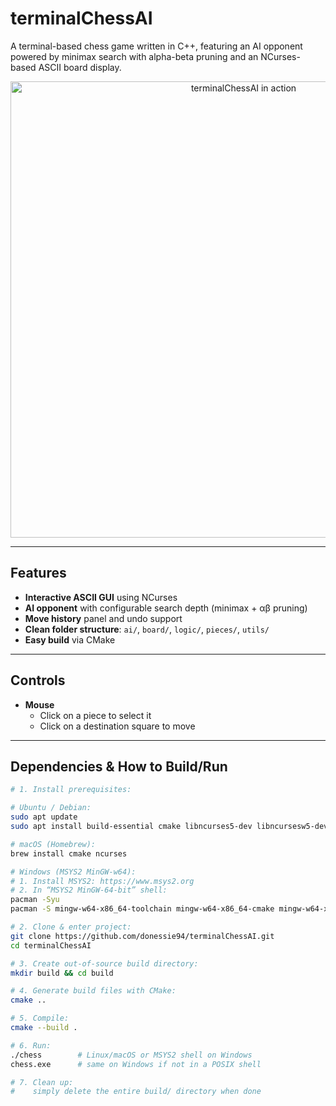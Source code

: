 # terminalChessAI

A terminal-based chess game written in C++, featuring an AI opponent powered by minimax search with alpha-beta pruning and an NCurses-based ASCII board display.

<p align="center">
  <img width="730" alt="terminalChessAI in action" src="https://github.com/user-attachments/assets/6ffbdb46-3896-467d-b6ec-8583e1396045" />
</p>

---

## Features

- **Interactive ASCII GUI** using NCurses  
- **AI opponent** with configurable search depth (minimax + αβ pruning)  
- **Move history** panel and undo support  
- **Clean folder structure**: `ai/`, `board/`, `logic/`, `pieces/`, `utils/`  
- **Easy build** via CMake  

---

## Controls

- **Mouse**  
  - Click on a piece to select it  
  - Click on a destination square to move  

---

## Dependencies & How to Build/Run

```bash
# 1. Install prerequisites:

# Ubuntu / Debian:
sudo apt update
sudo apt install build-essential cmake libncurses5-dev libncursesw5-dev

# macOS (Homebrew):
brew install cmake ncurses

# Windows (MSYS2 MinGW-w64):
# 1. Install MSYS2: https://www.msys2.org
# 2. In “MSYS2 MinGW-64-bit” shell:
pacman -Syu
pacman -S mingw-w64-x86_64-toolchain mingw-w64-x86_64-cmake mingw-w64-x86_64-ncurses

# 2. Clone & enter project:
git clone https://github.com/donessie94/terminalChessAI.git
cd terminalChessAI

# 3. Create out-of-source build directory:
mkdir build && cd build

# 4. Generate build files with CMake:
cmake ..

# 5. Compile:
cmake --build .

# 6. Run:
./chess        # Linux/macOS or MSYS2 shell on Windows
chess.exe      # same on Windows if not in a POSIX shell

# 7. Clean up:
#    simply delete the entire build/ directory when done
